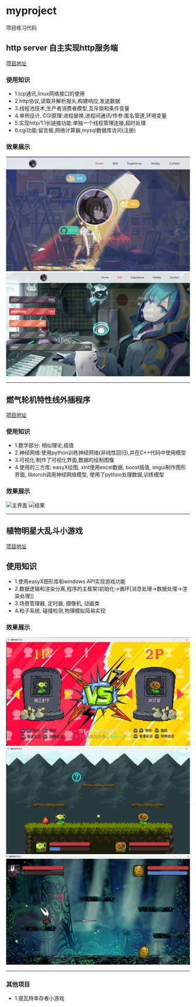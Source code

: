 # myproject
项目练习代码

## http server 自主实现http服务端
[项目地址](httpserver)

###  使用知识
- 1.tcp通讯,linux网络接口的使用
- 2.http协议,读取并解析报头,构建响应,发送数据
- 3.线程池技术,生产者消费者模型,互斥锁和条件变量
- 4.单例设计, CGI原理:进程替换,进程间通讯/传参:匿名管道,环境变量
- 5.实现http/1.1长链接功能:单独一个线程管理连接,超时处理
- 6.cgi功能:留言板,网络计算器,mysql数据库访问(注册)

### 效果展示
![主界面1](httpserver/showing/1.jpg?width=200)
![主界面2](httpserver/showing/2.jpg?width=200)



****



## 燃气轮机特性线外插程序
[项目地址](turbExtra)

###  使用知识
- 1.数学部分: 相似理论,插值
- 2.神经网络:使用python训练神经网络(非线性回归),并在C++代码中使用模型
- 3.可视化:制作了可视化界面,数据的绘制图像
- 4.使用的三方库: easyX绘图, xlnt使用excel数据, boost插值, imgui制作图形界面, libtorch调用神经网络模型, 使用了python处理数据,训练模型

### 效果展示
![主界面](turbExtra/showing/1.jpg?width=200)
![结果](turbExtra/showing/2.jpg?width=200)



****



## 植物明星大乱斗小游戏
[项目地址](plant_star_battle)

## 使用知识
- 1.使用easyX图形库和windows API实现游戏功能
- 2.数据逻辑和渲染分离,程序的主框架(初始化->循环[消息处理->数据处理->渲染处理])
- 3.场景管理器, 定时器, 摄像机, 动画类
- 4.粒子系统, 碰撞检测,物理模拟简易实现

### 效果展示
![选择界面](plant_star_battle/showing/1.jpg?width=200)
![游戏界面1](plant_star_battle/showing/2.jpg?width=200)
![游戏界面2](plant_star_battle/showing/3.jpg?width=200)



****


### 其他项目
- 1.提瓦特幸存者小游戏